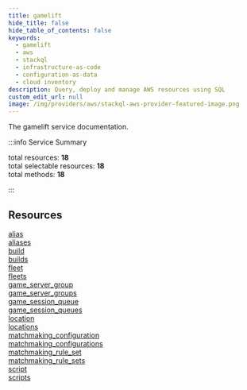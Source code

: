 ```yaml
---
title: gamelift
hide_title: false
hide_table_of_contents: false
keywords:
  - gamelift
  - aws
  - stackql
  - infrastructure-as-code
  - configuration-as-data
  - cloud inventory
description: Query, deploy and manage AWS resources using SQL
custom_edit_url: null
image: /img/providers/aws/stackql-aws-provider-featured-image.png
---
```


The gamelift service documentation.

:::info Service Summary

<div class="row">
<div class="providerDocColumn">
<span>total resources:&nbsp;<b>18</b></span><br />
<span>total selectable resources:&nbsp;<b>18</b></span><br />
<span>total methods:&nbsp;<b>18</b></span><br />
</div>
</div>

:::

## Resources
<div class="row">
<div class="providerDocColumn">
<a href="/providers/aws/gamelift/alias/">alias</a><br />
<a href="/providers/aws/gamelift/aliases/">aliases</a><br />
<a href="/providers/aws/gamelift/build/">build</a><br />
<a href="/providers/aws/gamelift/builds/">builds</a><br />
<a href="/providers/aws/gamelift/fleet/">fleet</a><br />
<a href="/providers/aws/gamelift/fleets/">fleets</a><br />
<a href="/providers/aws/gamelift/game_server_group/">game_server_group</a><br />
<a href="/providers/aws/gamelift/game_server_groups/">game_server_groups</a><br />
<a href="/providers/aws/gamelift/game_session_queue/">game_session_queue</a>
</div>
<div class="providerDocColumn">
<a href="/providers/aws/gamelift/game_session_queues/">game_session_queues</a><br />
<a href="/providers/aws/gamelift/location/">location</a><br />
<a href="/providers/aws/gamelift/locations/">locations</a><br />
<a href="/providers/aws/gamelift/matchmaking_configuration/">matchmaking_configuration</a><br />
<a href="/providers/aws/gamelift/matchmaking_configurations/">matchmaking_configurations</a><br />
<a href="/providers/aws/gamelift/matchmaking_rule_set/">matchmaking_rule_set</a><br />
<a href="/providers/aws/gamelift/matchmaking_rule_sets/">matchmaking_rule_sets</a><br />
<a href="/providers/aws/gamelift/script/">script</a><br />
<a href="/providers/aws/gamelift/scripts/">scripts</a>
</div>
</div>